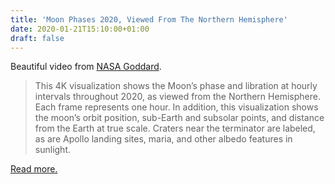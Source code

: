 ```yaml
---
title: 'Moon Phases 2020, Viewed From The Northern Hemisphere'
date: 2020-01-21T15:10:00+01:00
draft: false
---
```


Beautiful video from [NASA Goddard](https://www.youtube.com/watch?v=p-UaJsfkQsQ&feature=youtu.be).

> This 4K visualization shows the Moon’s phase and libration at hourly intervals throughout 2020, as viewed from the Northern Hemisphere. Each frame represents one hour. In addition, this visualization shows the moon’s orbit position, sub-Earth and subsolar points, and distance from the Earth at true scale. Craters near the terminator are labeled, as are Apollo landing sites, maria, and other albedo features in sunlight.

[Read more.](https://www.youtube.com/watch?v=p-UaJsfkQsQ&feature=youtu.be)
